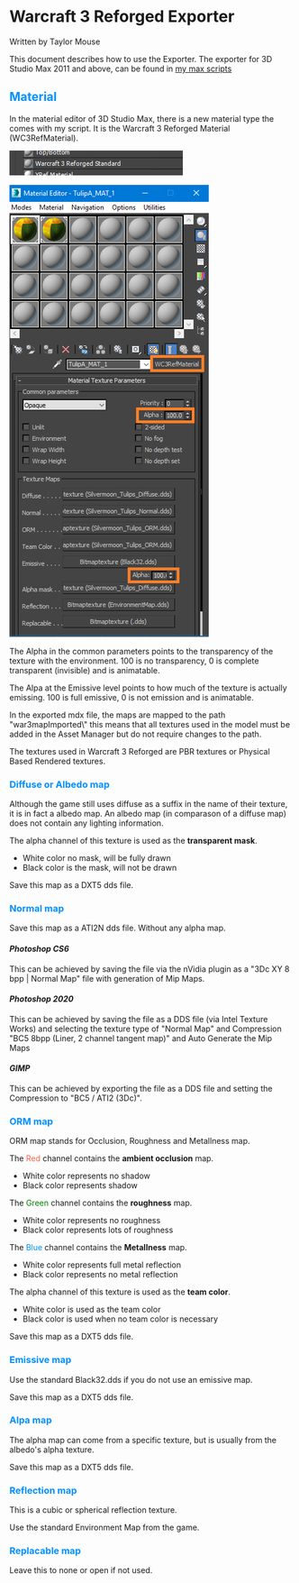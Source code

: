 # Warcraft 3 Reforged Exporter

Written by Taylor Mouse

This document describes how to use the Exporter.
The exporter for 3D Studio Max 2011 and above, can be found in [my max scripts](https://github.com/TaylorMouse/MaxScripts)

## <span style="color:#0090ff">Material</span>

In the material editor of 3D Studio Max, there is a new material type the comes with my script. It is the Warcraft 3 Reforged Material (WC3RefMaterial).

![main menu](/images/exporter_001.png)

![main menu](/images/exporter_002.png)

The Alpha in the common parameters points to the transparency of the texture with the environment. 100 is no transparency, 0 is complete transparent (invisible) and is animatable.

The Alpa at the Emissive level points to how much of the texture is actually emissing. 100 is full emissive, 0 is not emission and is animatable.

In the exported mdx file, the maps are mapped to the path "war3mapImported\\" this means that all textures used in the model must be added in the Asset Manager but do not require changes to the path.

The textures used in Warcraft 3 Reforged are PBR textures or Physical Based Rendered textures.

### <span style="color:#0090ff">Diffuse or Albedo map</span>

Although the game still uses diffuse as a suffix in the name of their texture, it is in fact a albedo map. An albedo map (in comparason of a diffuse map) does not contain any lighting information.

The alpha channel of this texture is used as the **transparent mask**.

- White color no mask, will be fully drawn
- Black color is the mask, will not be drawn

Save this map as a DXT5 dds file.

### <span style="color:#0090ff">Normal map</span>

Save this map as a ATI2N dds file. Without any alpha map.

#### *Photoshop CS6*

This can be achieved by saving the file via the nVidia plugin as a "3Dc XY 8 bpp | Normal Map" file with generation of Mip Maps.

#### *Photoshop 2020*

This can be achieved by saving the file as a DDS file (via Intel Texture Works) and selecting the texture type of "Normal Map" and Compression "BC5 8bpp (Liner, 2 channel tangent map)" and Auto Generate the Mip Maps

#### *GIMP*

This can be achieved by exporting the file as a DDS file and setting the Compression to "BC5 / ATI2 (3Dc)".

### <span style="color:#0090ff">ORM map</span>

ORM map stands for Occlusion, Roughness and Metallness map.

The <span style="color:tomato">Red</span> channel contains the **ambient occlusion** map.

- White color represents no shadow
- Black color represents shadow

The <span style="color:green">Green</span> channel contains the **roughness** map.

- White color represents no roughness
- Black color represents lots of roughness

The <span style="color:#0090ff">Blue</span> channel contains the **Metallness** map.

- White color represents full metal reflection
- Black color represents no metal reflection

The alpha channel of this texture is used as the **team color**.

- White color is used as the team color
- Black color is used when no team color is necessary

Save this map as a DXT5 dds file.

### <span style="color:#0090ff">Emissive map</span>

Use the standard Black32.dds if you do not use an emissive map.

Save this map as a DXT5 dds file.

### <span style="color:#0090ff">Alpa map</span>

The alpha map can come from a specific texture, but is usually from the albedo's alpha texture.

Save this map as a DXT5 dds file.

### <span style="color:#0090ff">Reflection map</span>

This is a cubic or spherical reflection texture. 

Use the standard Environment Map from the game.

### <span style="color:#0090ff">Replacable map</span>

Leave this to none or open if not used.